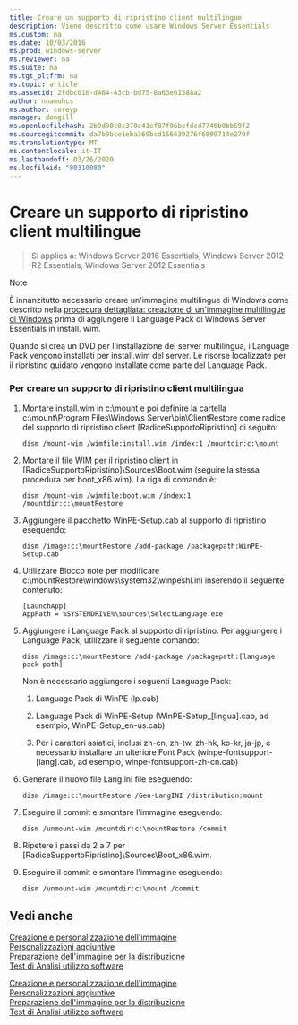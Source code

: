 ```yaml
---
title: Creare un supporto di ripristino client multilingue
description: Viene descritto come usare Windows Server Essentials
ms.custom: na
ms.date: 10/03/2016
ms.prod: windows-server
ms.reviewer: na
ms.suite: na
ms.tgt_pltfrm: na
ms.topic: article
ms.assetid: 2fdbc016-d464-43cb-bd75-8a63e61588a2
author: nnamuhcs
ms.author: coreyp
manager: dongill
ms.openlocfilehash: 2b9d98c8c370e41ef87f96befdcd7746b0bb59f2
ms.sourcegitcommit: da7b9bce1eba369bcd156639276f6899714e279f
ms.translationtype: MT
ms.contentlocale: it-IT
ms.lasthandoff: 03/26/2020
ms.locfileid: "80310080"
---
```

# <a name="build-multi-language-client-restore-media"></a>Creare un supporto di ripristino client multilingue

>Si applica a: Windows Server 2016 Essentials, Windows Server 2012 R2 Essentials, Windows Server 2012 Essentials

> [!NOTE]
>  È innanzitutto necessario creare un'immagine multilingue di Windows come descritto nella [procedura dettagliata: creazione di un'immagine multilingue di Windows](https://technet.microsoft.com/library/jj126995) prima di aggiungere il Language Pack di Windows Server Essentials in install. wim.  
  
 Quando si crea un DVD per l'installazione del server multilingua, i Language Pack vengono installati per install.wim del server. Le risorse localizzate per il ripristino guidato vengono installate come parte del Language Pack.  
  
### <a name="to-build-a-multi-language-client-restore-media"></a>Per creare un supporto di ripristino client multilingua  
  
1.  Montare install.wim in c:\mount e poi definire la cartella c:\mount\Program Files\Windows Server\bin\ClientRestore come radice del supporto di ripristino client [RadiceSupportoRipristino] di seguito:  
  
    ```  
    dism /mount-wim /wimfile:install.wim /index:1 /mountdir:c:\mount  
    ```  
  
2.  Montare il file WIM per il ripristino client in [RadiceSupportoRipristino]\Sources\Boot.wim (seguire la stessa procedura per boot_x86.wim). La riga di comando è:  
  
    ```  
    dism /mount-wim /wimfile:boot.wim /index:1 /mountdir:c:\mountRestore  
    ```  
  
3.  Aggiungere il pacchetto WinPE-Setup.cab al supporto di ripristino eseguendo:  
  
    ```  
    dism /image:c:\mountRestore /add-package /packagepath:WinPE-Setup.cab  
    ```  
  
4.  Utilizzare Blocco note per modificare c:\mountRestore\windows\system32\winpeshl.ini inserendo il seguente contenuto:  
  
    ```  
    [LaunchApp]  
    AppPath = %SYSTEMDRIVE%\sources\SelectLanguage.exe  
    ```  
  
5.  Aggiungere i Language Pack al supporto di ripristino. Per aggiungere i Language Pack, utilizzare il seguente comando:  
  
    ```  
    dism /image:c:\mountRestore /add-package /packagepath:[language pack path]  
    ```  
  
     Non è necessario aggiungere i seguenti Language Pack:  
  
    1.  Language Pack di WinPE (lp.cab)  
  
    2.  Language Pack di WinPE-Setup (WinPE-Setup_[lingua].cab, ad esempio, WinPE-Setup_en-us.cab)  
  
    3.  Per i caratteri asiatici, inclusi zh-cn, zh-tw, zh-hk, ko-kr, ja-jp, è necessario installare un ulteriore Font Pack (winpe-fontsupport-[lang].cab, ad esempio, winpe-fontsupport-zh-cn.cab)  
  
6.  Generare il nuovo file Lang.ini file eseguendo:  
  
    ```  
    dism /image:c:\mountRestore /Gen-LangINI /distribution:mount  
    ```  
  
7.  Eseguire il commit e smontare l'immagine eseguendo:  
  
    ```  
    dism /unmount-wim /mountdir:c:\mountRestore /commit  
    ```  
  
8.  Ripetere i passi da 2 a 7 per [RadiceSupportoRipristino]\Sources\Boot_x86.wim.  
  
9. Eseguire il commit e smontare l'immagine eseguendo:  
  
    ```  
    dism /unmount-wim /mountdir:c:\mount /commit  
    ```  
  
## <a name="see-also"></a>Vedi anche  

 [Creazione e personalizzazione dell'immagine](Creating-and-Customizing-the-Image.md)   
 [Personalizzazioni aggiuntive](Additional-Customizations.md)   
 [Preparazione dell'immagine per la distribuzione](Preparing-the-Image-for-Deployment.md)   
 [Test di Analisi utilizzo software](Testing-the-Customer-Experience.md)

 [Creazione e personalizzazione dell'immagine](../install/Creating-and-Customizing-the-Image.md)   
 [Personalizzazioni aggiuntive](../install/Additional-Customizations.md)   
 [Preparazione dell'immagine per la distribuzione](../install/Preparing-the-Image-for-Deployment.md)   
 [Test di Analisi utilizzo software](../install/Testing-the-Customer-Experience.md)

